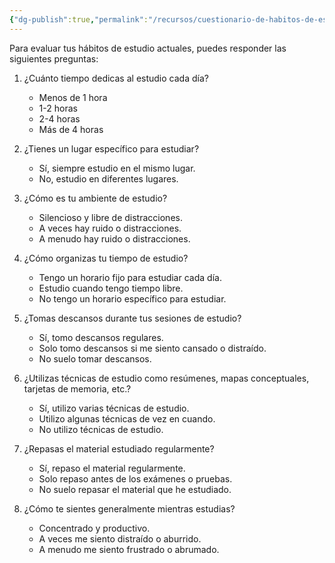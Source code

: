```yaml
---
{"dg-publish":true,"permalink":"/recursos/cuestionario-de-habitos-de-estudio/"}
---
```



Para evaluar tus hábitos de estudio actuales, puedes responder las siguientes preguntas:

1. ¿Cuánto tiempo dedicas al estudio cada día? 
   - Menos de 1 hora
   - 1-2 horas
   - 2-4 horas
   - Más de 4 horas

2. ¿Tienes un lugar específico para estudiar?
   - Sí, siempre estudio en el mismo lugar.
   - No, estudio en diferentes lugares.

3. ¿Cómo es tu ambiente de estudio?
   - Silencioso y libre de distracciones.
   - A veces hay ruido o distracciones.
   - A menudo hay ruido o distracciones.

4. ¿Cómo organizas tu tiempo de estudio?
   - Tengo un horario fijo para estudiar cada día.
   - Estudio cuando tengo tiempo libre.
   - No tengo un horario específico para estudiar.

5. ¿Tomas descansos durante tus sesiones de estudio?
    - Sí, tomo descansos regulares.
    - Solo tomo descansos si me siento cansado o distraído.
    - No suelo tomar descansos.

6. ¿Utilizas técnicas de estudio como resúmenes, mapas conceptuales, tarjetas de memoria, etc.?
    - Sí, utilizo varias técnicas de estudio.
    - Utilizo algunas técnicas de vez en cuando.
    - No utilizo técnicas de estudio.

7. ¿Repasas el material estudiado regularmente?
    - Sí, repaso el material regularmente.
    - Solo repaso antes de los exámenes o pruebas.
    - No suelo repasar el material que he estudiado.

8. ¿Cómo te sientes generalmente mientras estudias?
    - Concentrado y productivo.
    - A veces me siento distraído o aburrido.
    - A menudo me siento frustrado o abrumado.